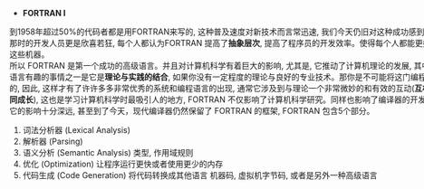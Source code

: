
<div style="width: 800px;">

- **FORTRAN I**

到1958年超过50%的代码者都是用FORTRAN来写的, 这种普及速度对新技术而言常迅速, 我们今天仍旧对这种成功感到高兴。在那时的开发人员更是欣喜若狂, 每个人都认为FORTRAN 提高了**抽象层次**, 提高了程序员的开发效率。使得每个人都能更好的使用这些机器。
<br>
所以 FORTRAN 是第一个成功的高级语言。并且对计算机科学有着巨大的影响, 尤其是, 它推动了计算机理论的发展, 其中关于编程语言有趣的事情之一是它是**理论与实践的结合**, 如果你没有一定程度的理论与良好的专业技术。那你是不可能将这门编程语言用好的, 因此, 这样才有了许许多多非常优秀的系统和编程语言的出现, 通常它涉及到与理论一个非常微妙的和有效的互动(**互相促进, 共同成长**), 这也是学习计算机科学时最吸引人的地方, FORTRAN 不仅影响了计算机科学研究。同样也影响了编译器的开发, 事实上, 它的影响十分深远, 甚至到了今天，现代编译器仍然保留了 FORTRAN 的框架, FORTRAN 包含5个部分。

1. 词法分析器  (Lexical Analysis)
2. 解析器     (Parsing)
3. 语义分析   (Semantic Analysis) 类型, 作用域规则
4. 优化       (Optimization)     让程序运行更快或者使用更少的内存
5. 代码生成   (Code Generation)   将代码转换成其他语言   机器码, 虚拟机字节码, 或者是另外一种高级语言

</div>